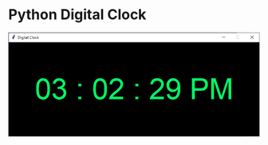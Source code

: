 # Python Digital Clock
![24](https://github.com/buddhirangana/python-digital-clock/blob/main/Demo.PNG)

